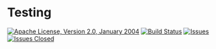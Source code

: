 <!---
 Licensed to the Apache Software Foundation (ASF) under one or more
 contributor license agreements.  See the NOTICE file distributed with
 this work for additional information regarding copyright ownership.
 The ASF licenses this file to You under the Apache License, Version 2.0
 (the "License"); you may not use this file except in compliance with
 the License.  You may obtain a copy of the License at

      http://www.apache.org/licenses/LICENSE-2.0

 Unless required by applicable law or agreed to in writing, software
 distributed under the License is distributed on an "AS IS" BASIS,
 WITHOUT WARRANTIES OR CONDITIONS OF ANY KIND, either express or implied.
 See the License for the specific language governing permissions and
 limitations under the License.
-->
# Testing


[![Apache License, Version 2.0, January 2004](https://img.shields.io/github/license/apache/maven.svg?label=License)][license]
[![Build Status](https://cloud.drone.io/api/badges/khmarbaise/testing/status.svg)](https://cloud.drone.io/khmarbaise/testing)
[![Issues](https://img.shields.io/github/issues/khmarbaise/testing)](https://github.com/khmarbaise/testing/issues)
[![Issues Closed](https://img.shields.io/github/issues-closed/khmarbaise/testing)](https://github.com/khmarbaise/testing/issues?q=is%3Aissue+is%3Aclosed)



[license]: https://www.apache.org/licenses/LICENSE-2.0
